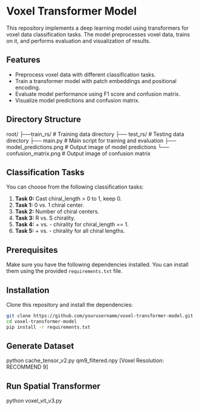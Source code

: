 # Voxel Transformer Model

This repository implements a deep learning model using transformers for voxel data classification tasks. The model preprocesses voxel data, trains on it, and performs evaluation and visualization of results.

## Features
- Preprocess voxel data with different classification tasks.
- Train a transformer model with patch embeddings and positional encoding.
- Evaluate model performance using F1 score and confusion matrix.
- Visualize model predictions and confusion matrix.

## Directory Structure
root/
├──train_rs/ # Training data directory 
├── test_rs/ # Testing data directory 
├── main.py # Main script for training and evaluation 
├── model_predictions.png # Output image of model predictions 
└── confusion_matrix.png # Output image of confusion matrix

## Classification Tasks
You can choose from the following classification tasks:
1. **Task 0:** Cast chiral_length > 0 to 1, keep 0.
2. **Task 1:** 0 vs. 1 chiral center.
3. **Task 2:** Number of chiral centers.
4. **Task 3:** R vs. S chirality.
5. **Task 4:** + vs. - chirality for chiral_length == 1.
6. **Task 5:** + vs. - chirality for all chiral lengths.

## Prerequisites
Make sure you have the following dependencies installed. You can install them using the provided `requirements.txt` file.

## Installation

Clone this repository and install the dependencies:

```bash
git clone https://github.com/yourusername/voxel-transformer-model.git
cd voxel-transformer-model
pip install -r requirements.txt
```

## Generate Dataset
python cache_tensor_v2.py qm9_filtered.npy [Voxel Resolution: RECOMMEND 9]

## Run Spatial Transformer
python voxel_vit_v3.py






